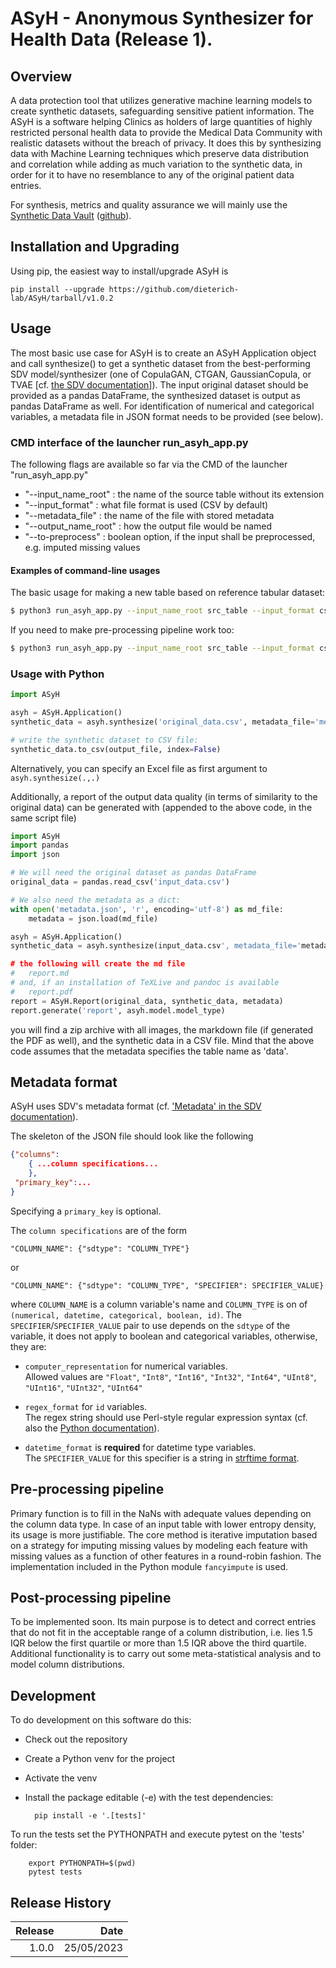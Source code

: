 # ASyH - Anonymous Synthesizer for Health Data (Release 1).

## Overview


A data protection tool that utilizes generative machine learning models to create synthetic datasets, safeguarding sensitive patient information.
The ASyH is a software helping Clinics as holders of large quantities of highly restricted personal health data to provide the Medical Data Community with realistic datasets without the breach of privacy.  It does this by synthesizing data with Machine Learning techniques which preserve data distribution and correlation while adding as much variation to the synthetic data, in order for it to have no resemblance to any of the original patient data entries.

For synthesis, metrics and quality assurance we will mainly use the [Synthetic Data Vault](https://sdv.dev) ([github](https://github.com/sdv-dev/SDV)).

## Installation and Upgrading

Using pip, the easiest way to install/upgrade ASyH is

    pip install --upgrade https://github.com/dieterich-lab/ASyH/tarball/v1.0.2

## Usage

The most basic use case for ASyH is to create an ASyH Application object and call synthesize() to get a synthetic dataset from the best-performing SDV model/synthesizer (one of CopulaGAN, CTGAN, GaussianCopula, or TVAE [cf. [the SDV documentation](https://docs.sdv.dev/sdv/single-table-data/modeling/synthesizers)]).  The input original dataset should be provided as a pandas DataFrame, the synthesized dataset is output as pandas DataFrame as well.  For identification of numerical and categorical variables, a metadata file in JSON format needs to be provided (see below).


### CMD interface of the launcher run_asyh_app.py
The following flags are available so far via the CMD of the launcher "run_asyh_app.py"
- "--input_name_root" : the name of the source table without its extension
- "--input_format" : what file format is used (CSV by default)
- "--metadata_file" : the name of the file with stored metadata
- "--output_name_root" : how the output file would be named
- "--to-preprocess" : boolean option, if the input shall be preprocessed, e.g. imputed missing values

#### Examples of command-line usages
The basic usage for making a new table based on reference tabular dataset:
```bash
$ python3 run_asyh_app.py --input_name_root src_table --input_format csv --metadata_file metadata_table.json --output_name_root new_table
```
If you need to make pre-processing pipeline work too:
```bash
$ python3 run_asyh_app.py --input_name_root src_table --input_format csv --metadata_file metadata_table.json --output_name_root new_table --to-preprocess
```

### Usage with Python
```python
import ASyH

asyh = ASyH.Application()
synthetic_data = asyh.synthesize('original_data.csv', metadata_file='metadata.json')

# write the synthetic dataset to CSV file:
synthetic_data.to_csv(output_file, index=False)
```
Alternatively, you can specify an Excel file as first argument to `asyh.synthesize(.,.)`

Additionally, a report of the output data quality (in terms of similarity to the original data) can be generated with (appended to the above code, in the same script file)

```python
import ASyH
import pandas
import json

# We will need the original dataset as pandas DataFrame
original_data = pandas.read_csv('input_data.csv')

# We also need the metadata as a dict:
with open('metadata.json', 'r', encoding='utf-8') as md_file:
    metadata = json.load(md_file)

asyh = ASyH.Application()
synthetic_data = asyh.synthesize(input_data.csv', metadata_file='metadata.json')

# the following will create the md file
#   report.md
# and, if an installation of TeXLive and pandoc is available
#   report.pdf
report = ASyH.Report(original_data, synthetic_data, metadata)
report.generate('report', asyh.model.model_type)
```

you will find a zip archive with all images, the markdown file (if generated the PDF as well), and the synthetic data in a CSV file.  Mind that the above code assumes that the metadata specifies the table name as 'data'.

## Metadata format

ASyH uses SDV's metadata format (cf. ['Metadata' in the SDV documentation](https://docs.sdv.dev/sdv/reference/metadata-spec/single-table-metadata-json)).

The skeleton of the JSON file should look like the following
```JSON
{"columns":
    { ...column specifications...
    },
 "primary_key":...
}
```
Specifying a `primary_key` is optional.

The `column specifications` are of the form

    "COLUMN_NAME": {"sdtype": "COLUMN_TYPE"}

or

    "COLUMN_NAME": {"sdtype": "COLUMN_TYPE", "SPECIFIER": SPECIFIER_VALUE}

where `COLUMN_NAME` is a column variable's name and `COLUMN_TYPE` is on of `(numerical, datetime, categorical, boolean, id)`.  The `SPECIFIER`/`SPECIFIER_VALUE` pair to use depends on the `sdtype` of the variable, it does not apply to boolean and categorical variables, otherwise, they are:

* `computer_representation` for numerical variables.  
Allowed values are `"Float"`, `"Int8"`, `"Int16"`, `"Int32"`, `"Int64"`, `"UInt8"`, `"UInt16"`, `"UInt32"`, `"UInt64"`

* `regex_format` for `id` variables.  
The regex string should use Perl-style regular expression syntax (cf. also the [Python documentation](https://docs.python.org/3/library/re.html)).

* `datetime_format` is **required** for datetime type variables.  
The `SPECIFIER_VALUE` for this specifier is a string in [strftime format](https://docs.python.org/3/library/datetime.html#strftime-and-strptime-format-codes).


## Pre-processing pipeline
Primary function is to fill in the NaNs with adequate values depending on the
column data type.  In case of an input table with lower entropy density, its
usage is more justifiable.  The core method is iterative imputation based on a
strategy for imputing missing values by modeling each feature with missing
values as a function of other features in a round-robin fashion.  The
implementation included in the Python module `fancyimpute` is used.


## Post-processing pipeline
To be implemented soon. Its main purpose is to detect and correct entries that do not
fit in the acceptable range of a column distribution, i.e. lies 1.5 IQR below
the first quartile or more than 1.5 IQR above the third quartile.  Additional
functionality is to carry out some meta-statistical analysis and to model
column distributions.


## Development

To do development on this software do this:

* Check out the repository
* Create a Python venv for the project
* Activate the venv
* Install the package editable (-e) with the test dependencies:

        pip install -e '.[tests]'

To run the tests set the PYTHONPATH and execute pytest on the 'tests' folder:

        export PYTHONPATH=$(pwd)
        pytest tests

## Release History
| Release | Date |
| ---: | ---: |
|1.0.0| 25/05/2023|
